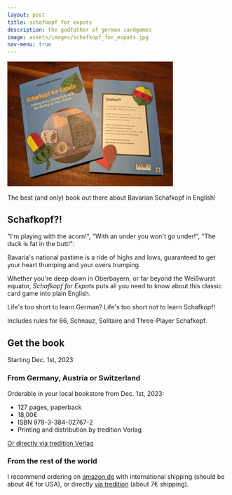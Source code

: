 ```yaml
---
layout: post
title: schafkopf for expats
description: the godfather of german cardgames
image: assets/images/schafkopf_for_expats.jpg
nav-menu: true
---
```

<img src="assets/images/schafkopf_for_expats.jpg" alt="book" width="75%">

The best (and only) book out there about Bavarian Schafkopf in English! 

## Schafkopf?!

"I'm playing with the acorn!", "With an under you won't go under!", "The duck is fat in the butt!":

Bavaria's national pastime is a ride of highs and lows, guaranteed to get your heart thumping and your overs trumping.

Whether you're deep down in Oberbayern, or far beyond the Weißwurst equator, *Schafkopf for Expats* puts all you need to know about this classic card game into plain English.

Life's too short to learn German?
Life's too short not to learn Schafkopf!

Includes rules for 66, Schnauz, Solitaire and Three-Player Schafkopf.

## Get the book
Starting Dec. 1st, 2023
### From Germany, Austria or Switzerland

Orderable in your local bookstore from Dec. 1st, 2023:
- 127 pages, paperback
- 18,00€ 
- ISBN 978-3-384-02767-2
- Printing and distribution by tredition Verlag

<a href="https://shop.tredition.com/booktitle/Schafkopf_for_Expats/W-869-807-800">Or directly via tredition Verlag</a>

### From the rest of the world

I recommend ordering on [amazon.de](https://amzn.eu/d/h6oqJoC) with international shipping (should be about 4€ for USA), or directly [via tredition](https://shop.tredition.com/booktitle/Schafkopf_for_Expats/W-869-807-800) (about 7€ shipping).